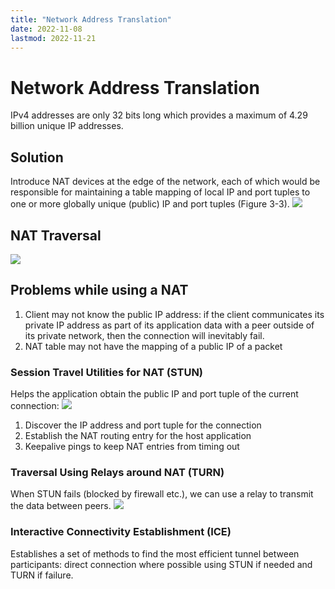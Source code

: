 ```yaml
---
title: "Network Address Translation"
date: 2022-11-08
lastmod: 2022-11-21
---
```

# Network Address Translation
IPv4 addresses are only 32 bits long which provides a maximum of 4.29 billion unique IP addresses.
## Solution
Introduce NAT devices at the edge of the network, each of which would be responsible for maintaining a table mapping of local IP and port tuples to one or more globally unique (public) IP and port tuples (Figure 3-3). 
![](https://i.imgur.com/S5Ys071.png)
## NAT Traversal
![](https://i.imgur.com/pgZ6tsW.png)
## Problems while using a NAT
1. Client may not know the public IP address: if the client communicates its private IP address as part of its application data with a peer outside of its private network, then the connection will inevitably fail.
2. NAT table may not have the mapping of a public IP of a packet
### Session Travel Utilities for NAT (STUN)
Helps the application obtain the public IP and port tuple of the current connection:
![](https://i.imgur.com/PWoE1Ij.png)
1. Discover the IP address and port tuple for the connection
2. Establish the NAT routing entry for the host application
3. Keepalive pings to keep NAT entries from timing out
### Traversal Using Relays around NAT (TURN)
When STUN fails (blocked by firewall etc.), we can use a relay to transmit the data between peers.
![](https://i.imgur.com/g1gHsly.png)
### Interactive Connectivity Establishment (ICE)
Establishes a set of methods to find the most efficient tunnel between participants: direct connection where possible using STUN if needed and TURN if failure.
